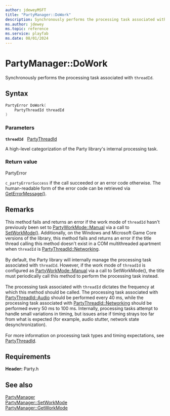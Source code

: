 ```yaml
---
author: jdeweyMSFT
title: "PartyManager::DoWork"
description: Synchronously performs the processing task associated with `threadId`.
ms.author: jdewey
ms.topic: reference
ms.service: playfab
ms.date: 08/01/2024
---
```


# PartyManager::DoWork  

Synchronously performs the processing task associated with `threadId`.  

## Syntax  
  
```cpp
PartyError DoWork(  
    PartyThreadId threadId  
)  
```  
  
### Parameters  
  
**`threadId`** &nbsp; [PartyThreadId](../../../enums/partythreadid.md)  
  
A high-level categorization of the Party library's internal processing task.  
  
  
### Return value  
PartyError
  
```c_partyErrorSuccess``` if the call succeeded or an error code otherwise. The human-readable form of the error code can be retrieved via [GetErrorMessage()](partymanager_geterrormessage.md).
  
## Remarks  
  
This method fails and returns an error if the work mode of `threadId` hasn't previously been set to [PartyWorkMode::Manual](../../../enums/partyworkmode.md) via a call to [SetWorkMode()](partymanager_setworkmode.md). Additionally, on the Windows and Microsoft Game Core versions of the library, this method fails and returns an error if the title thread calling this method doesn't exist in a COM multithreaded apartment when `threadId` is [PartyThreadId::Networking](../../../enums/partythreadid.md). <br /><br /> By default, the Party library will internally manage the processing task associated with `threadId`. However, if the work mode of `threadId` is configured as [PartyWorkMode::Manual](../../../enums/partyworkmode.md) via a call to SetWorkMode(), the title must periodically call this method to perform the processing task instead.   <br /><br /> The processing task associated with `threadId` dictates the frequency at which this method should be called. The processing task associated with [PartyThreadId::Audio](../../../enums/partythreadid.md) should be performed every 40 ms, while the processing task associated with [PartyThreadId::Networking](../../../enums/partythreadid.md) should be performed every 50 ms to 100 ms. Internally, processing tasks attempt to handle small variations in timing, but issues arise if timing strays too far from what is expected (for example, audio stutter, network state desynchronization).   <br /><br /> For more information on processing task types and timing expectations, see [PartyThreadId](../../../enums/partythreadid.md).
  
## Requirements  
  
**Header:** Party.h
  
## See also  
[PartyManager](../partymanager.md)  
[PartyManager::SetWorkMode](partymanager_setworkmode.md)  
[PartyManager::GetWorkMode](partymanager_getworkmode.md)
  
  
